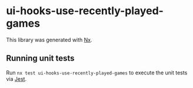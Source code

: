 # ui-hooks-use-recently-played-games

This library was generated with [Nx](https://nx.dev).

## Running unit tests

Run `nx test ui-hooks-use-recently-played-games` to execute the unit tests via [Jest](https://jestjs.io).
